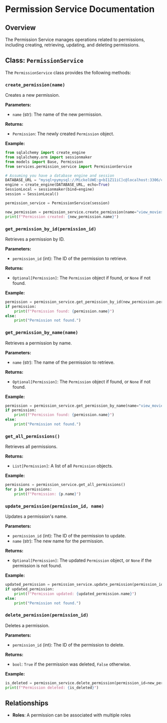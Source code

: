 # Permission Service Documentation

## Overview

The Permission Service manages operations related to permissions, including creating, retrieving, updating, and deleting permissions.

## Class: `PermissionService`

The `PermissionService` class provides the following methods:

### `create_permission(name)`
Creates a new permission.

**Parameters:**
- `name` (str): The name of the new permission.

**Returns:**
- `Permission`: The newly created `Permission` object.

**Example:**
```python
from sqlalchemy import create_engine
from sqlalchemy.orm import sessionmaker
from models import Base, Permission
from services.permission_service import PermissionService

# Assuming you have a database engine and session
DATABASE_URL = "mysql+pymysql://MickelUWE:g<bI1Z11iC]c@localhost:3306/cinema"
engine = create_engine(DATABASE_URL, echo=True)
SessionLocal = sessionmaker(bind=engine)
session = SessionLocal()

permission_service = PermissionService(session)

new_permission = permission_service.create_permission(name="view_movies")
print(f"Permission created: {new_permission.name}")
```

### `get_permission_by_id(permission_id)`
Retrieves a permission by ID.

**Parameters:**
- `permission_id` (int): The ID of the permission to retrieve.

**Returns:**
- `Optional[Permission]`: The `Permission` object if found, or `None` if not found.

**Example:**
```python
permission = permission_service.get_permission_by_id(new_permission.permission_id)
if permission:
    print(f"Permission found: {permission.name}")
else:
    print("Permission not found.")
```

### `get_permission_by_name(name)`
Retrieves a permission by name.

**Parameters:**
- `name` (str): The name of the permission to retrieve.

**Returns:**
- `Optional[Permission]`: The `Permission` object if found, or `None` if not found.

**Example:**
```python
permission = permission_service.get_permission_by_name(name="view_movies")
if permission:
    print(f"Permission found: {permission.name}")
else:
    print("Permission not found.")
```

### `get_all_permissions()`
Retrieves all permissions.

**Returns:**
- `List[Permission]`: A list of all `Permission` objects.

**Example:**
```python
permissions = permission_service.get_all_permissions()
for p in permissions:
    print(f"Permission: {p.name}")
```

### `update_permission(permission_id, name)`
Updates a permission's name.

**Parameters:**
- `permission_id` (int): The ID of the permission to update.
- `name` (str): The new name for the permission.

**Returns:**
- `Optional[Permission]`: The updated `Permission` object, or `None` if the permission is not found.

**Example:**
```python
updated_permission = permission_service.update_permission(permission_id=new_permission.permission_id, name="edit_movies")
if updated_permission:
    print(f"Permission updated: {updated_permission.name}")
else:
    print("Permission not found.")
```

### `delete_permission(permission_id)`
Deletes a permission.

**Parameters:**
- `permission_id` (int): The ID of the permission to delete.

**Returns:**
- `bool`: `True` if the permission was deleted, `False` otherwise.

**Example:**
```python
is_deleted = permission_service.delete_permission(permission_id=new_permission.permission_id)
print(f"Permission deleted: {is_deleted}")
```

## Relationships
- **Roles**: A permission can be associated with multiple roles